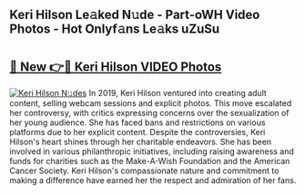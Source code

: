 ## Keri Hilson Le𝚊ked N𝚞de - Part-oWH Video Photos - Hot Onlyf𝚊ns Le𝚊ks uZuSu

# <h2><a href="http://ab57423.deff.icu/?id=Keri+Hilson">🔗 New 👉🔴 Keri Hilson VIDEO Photos</a></h2>

[![Keri Hilson N𝚞des](https://i.imgur.com/rIISA9y.gif)](http://ab57423.deff.icu/?id=Keri+Hilson)
In 2019, Keri Hilson ventured into creating adult content, selling webcam sessions and explicit photos. This move escalated her controversy, with critics expressing concerns over the sexualization of her young audience. She has faced bans and restrictions on various platforms due to her explicit content. Despite the controversies, Keri Hilson's heart shines through her charitable endeavors. She has been involved in various philanthropic initiatives, including raising awareness and funds for charities such as the Make-A-Wish Foundation and the American Cancer Society. Keri Hilson's compassionate nature and commitment to making a difference have earned her the respect and admiration of her fans.
